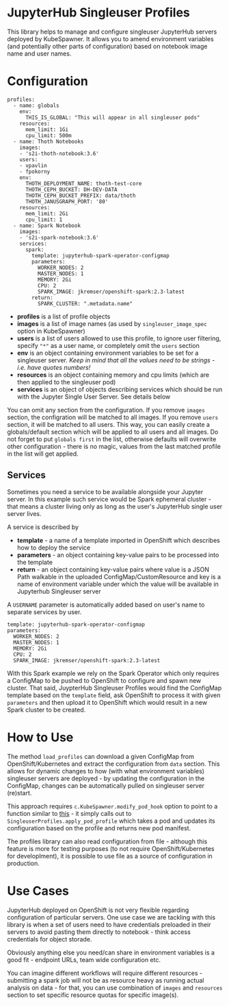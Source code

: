 # JupyterHub Singleuser Profiles

This library helps to manage and configure singleuser JupyterHub servers deployed by KubeSpawner. It allows you to amend environment variables (and potentially other parts of configuration) based on notebook image name and user names.

# Configuration

```
profiles:
  - name: globals
    env:
      THIS_IS_GLOBAL: "This will appear in all singleuser pods"
    resources:
      mem_limit: 1Gi
      cpu_limit: 500m
  - name: Thoth Notebooks
    images:
    - 's2i-thoth-notebook:3.6'
    users:
    - vpavlin
    - fpokorny
    env:
      THOTH_DEPLOYMENT_NAME: thoth-test-core
      THOTH_CEPH_BUCKET: DH-DEV-DATA
      THOTH_CEPH_BUCKET_PREFIX: data/thoth
      THOTH_JANUSGRAPH_PORT: '80'
    resources:
      mem_limit: 2Gi
      cpu_limit: 1
  - name: Spark Notebook
    images:
    - 's2i-spark-notebook:3.6'
    services:
      spark:
        template: jupyterhub-spark-operator-configmap
        parameters:
          WORKER_NODES: 2
          MASTER_NODES: 1
          MEMORY: 2Gi
          CPU: 2
          SPARK_IMAGE: jkremser/openshift-spark:2.3-latest
        return:
          SPARK_CLUSTER: ".metadata.name"
```

* **profiles** is a list of profile objects
* **images** is a list of image names (as used by `singleuser_image_spec` option in KubeSpawner)
* **users** is a list of users allowed to use this profile, to ignore user filtering, specify `"*"` as a user name, or completely omit the `users` section
* **env** is an object containing environment variables to be set for a singleuser server. *Keep in mind that all the values need to be strings - i.e. have quotes numbers!*
* **resources** is an object containing memory and cpu limits (which are then applied to the singleuser pod)
* **services** is an object of objects describing services which should be run with the Jupyter Single User Server. See details below

You can omit any section from the configuration. If you remove `images` section, the configration will be matched to all images. If you remove `users` section, it will be matched to all users. This way, you can easily create a globals/default section which will be applied to all users and all images. Do not forget to put `globals first` in the list, otherwise defaults will overwrite other configuration - there is no magic, values from the last matched profile in the list will get applied.

## Services

Sometimes you need a service to be available alongside your Jupyter server. In this example such service would be Spark ephemeral cluster - that means a cluster living only as long as the user's JupyterHub single user server lives.

A service is described by 

* **template** - a name of a template imported in OpenShift which describes how to deploy the service
* **parameters** - an object containing key-value pairs to be processed into the template
* **return** - an object containing key-value pairs where value is a JSON Path walkable in the uploaded ConfigMap/CustomResource and key is a name of environment variable under which the value will be available in Jupyterhub Singleuser server

A `USERNAME` parameter is automatically added based on user's name to separate services by user.

```
template: jupyterhub-spark-operator-configmap
parameters:
  WORKER_NODES: 2
  MASTER_NODES: 1
  MEMORY: 2Gi
  CPU: 2
  SPARK_IMAGE: jkremser/openshift-spark:2.3-latest
```

With this Spark example we rely on the Spark Operator which only requires a ConfigMap to be pushed to OpenShift to configure and spawn new cluster. That said, JuypterHub Singleuser Profiles would find the ConfigMap template based on the `template` field, ask OpenShift to process it with given `parameters` and then upload it to OpenShift which would result in a new Spark cluster to be created.

# How to Use

The method `load_profiles` can download a given ConfigMap from OpenShift/Kubernetes and extract the configuration from `data` section. This allows for dynamic changes to how (with what environment variables) singleuser servers are deployed - by updating the configuration in the ConfigMap, changes can be automatically pulled on singleuser server (re)start.

This approach requires `c.KubeSpawner.modify_pod_hook` option to point to a function similar to [this](https://github.com/AICoE/jupyterhub-ocp-oauth/blob/master/.jupyter/jupyterhub_config.py#L192) - it simply calls out to `SingleuserProfiles.apply_pod_profile` which takes a pod and updates its configuration based on the profile and returns new pod manifest.

The profiles library can also read configuration from file - although this feature is more for testing purposes (to not require OpenShift/Kubernetes for developlment), it is possible to use file as a source of configuration in production.

# Use Cases

JupyterHub deployed on OpenShift is not very flexible regarding configuration of particular servers. One use case we are tackling with this library is when a set of users need to have credentials preloaded in their servers to avoid pasting them directly to notebook - think access credentials for object storade.

Obviously anything else you need/can share in environment variables is a good fit - endpoint URLs, team wide configuration etc.

You can imagine different workflows will require different resources - submitting a spark job will not be as resource heavy as running actual analysis on data - for that, you can use combination of `images` and `resources` section to set specific resource quotas for specific image(s).